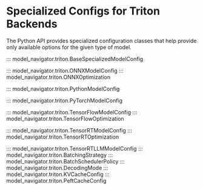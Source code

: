 <!--
Copyright (c) 2021-2024, NVIDIA CORPORATION. All rights reserved.

Licensed under the Apache License, Version 2.0 (the "License");
you may not use this file except in compliance with the License.
You may obtain a copy of the License at

    http://www.apache.org/licenses/LICENSE-2.0

Unless required by applicable law or agreed to in writing, software
distributed under the License is distributed on an "AS IS" BASIS,
WITHOUT WARRANTIES OR CONDITIONS OF ANY KIND, either express or implied.
See the License for the specific language governing permissions and
limitations under the License.
-->

# Specialized Configs for Triton Backends

The Python API provides specialized configuration classes that help provide only
available options for the given type of model.

::: model_navigator.triton.BaseSpecializedModelConfig

::: model_navigator.triton.ONNXModelConfig
::: model_navigator.triton.ONNXOptimization

::: model_navigator.triton.PythonModelConfig

::: model_navigator.triton.PyTorchModelConfig

::: model_navigator.triton.TensorFlowModelConfig
::: model_navigator.triton.TensorFlowOptimization

::: model_navigator.triton.TensorRTModelConfig
::: model_navigator.triton.TensorRTOptimization

::: model_navigator.triton.TensorRTLLMModelConfig
::: model_navigator.triton.BatchingStrategy
::: model_navigator.triton.BatchSchedulerPolicy
::: model_navigator.triton.DecodingMode
::: model_navigator.triton.KVCacheConfig
::: model_navigator.triton.PeftCacheConfig
